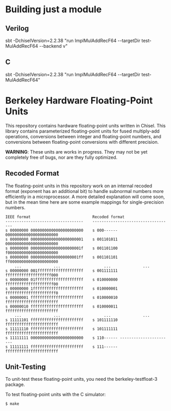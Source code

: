Building just a module
======================

## Verilog
sbt -DchiselVersion=2.2.38 "run ImplMulAddRecF64 --targetDir test-MulAddRecF64 --backend v"

## C
sbt -DchiselVersion=2.2.38 "run ImplMulAddRecF64 --targetDir test-MulAddRecF64"

Berkeley Hardware Floating-Point Units
======================================

This repository contains hardware floating-point units written in Chisel.
This library contains parameterized floating-point units for fused multiply-add
operations, conversions between integer and floating-point numbers, and
conversions between floating-point conversions with different precision.

**WARNING**:
These units are works in progress.  They may not be yet completely free of
bugs, nor are they fully optimized.


Recoded Format
--------------

The floating-point units in this repository work on an internal recoded format
(exponent has an additional bit) to handle subnormal numbers more efficiently
in a microprocessor.  A more detailed explanation will come soon, but in the
mean time here are some example mappings for single-precision numbers.

    IEEE format                           Recoded format
    ----------------------------------    -----------------------------------
    s 00000000 00000000000000000000000    s 000------ 00000000000000000000000
    s 00000000 00000000000000000000001    s 001101011 00000000000000000000000
    s 00000000 0000000000000000000001f    s 001101100 f0000000000000000000000
    s 00000000 000000000000000000001ff    s 001101101 ff000000000000000000000
        ...              ...                   ...              ... 
    s 00000000 001ffffffffffffffffffff    s 001111111 ffffffffffffffffffff000
    s 00000000 01fffffffffffffffffffff    s 010000000 fffffffffffffffffffff00
    s 00000000 1ffffffffffffffffffffff    s 010000001 ffffffffffffffffffffff0
    s 00000001 fffffffffffffffffffffff    s 010000010 fffffffffffffffffffffff
    s 00000010 fffffffffffffffffffffff    s 010000011 fffffffffffffffffffffff
        ...              ...                   ...              ... 
    s 11111101 fffffffffffffffffffffff    s 101111110 fffffffffffffffffffffff
    s 11111110 fffffffffffffffffffffff    s 101111111 fffffffffffffffffffffff
    s 11111111 00000000000000000000000    s 110------ -----------------------
    s 11111111 fffffffffffffffffffffff    s 111------ fffffffffffffffffffffff


Unit-Testing
------------

To unit-test these floating-point units, you need the berkeley-testfloat-3
package.

To test floating-point units with the C simulator:

    $ make

